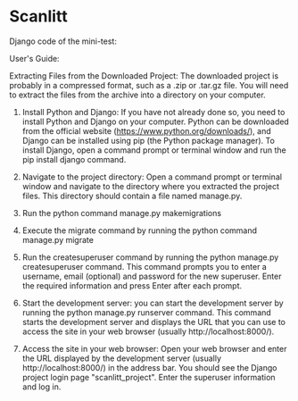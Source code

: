 # Scanlitt
Django code of the mini-test:

User's Guide:

Extracting Files from the Downloaded Project: The downloaded project is probably in a compressed format, such as a .zip or .tar.gz file. You will need to extract the files from the archive into a directory on your computer.

1.	Install Python and Django: If you have not already done so, you need to install Python and Django on your computer. Python can be downloaded from the official website (https://www.python.org/downloads/), and Django can be installed using pip (the Python package manager). To install Django, open a command prompt or terminal window and run the pip install django command.

2.	Navigate to the project directory: Open a command prompt or terminal window and navigate to the directory where you extracted the project files. This directory should contain a file named manage.py.

3.  Run the python command manage.py makemigrations

4.	Execute the migrate command by running the python command manage.py migrate

5.	Run the createsuperuser command by running the python manage.py createsuperuser command. This command prompts you to enter a username, email (optional) and password for the new superuser. Enter the required information and press Enter after each prompt.

6.	Start the development server: you can start the development server by running the python manage.py runserver command. This command starts the development server and displays the URL that you can use to access the site in your web browser (usually http://localhost:8000/).

7.	Access the site in your web browser: Open your web browser and enter the URL displayed by the development server (usually http://localhost:8000/) in the address bar. You should see the Django project login page "scanlitt_project". Enter the superuser information and log in.

